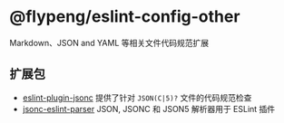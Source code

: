 # @flypeng/eslint-config-other

Markdown、JSON and YAML 等相关文件代码规范扩展

## 扩展包

- [eslint-plugin-jsonc](https://github.com/ota-meshi/eslint-plugin-jsonc) 提供了针对 `JSON(C|5)?` 文件的代码规范检查
- [jsonc-eslint-parser](https://github.com/ota-meshi/jsonc-eslint-parser) JSON, JSONC 和 JSON5 解析器用于 ESLint 插件
